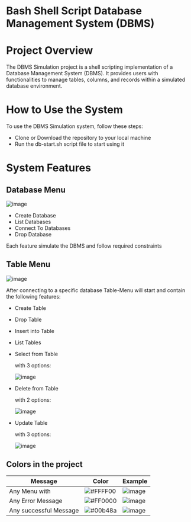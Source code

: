 
# Bash Shell Script Database Management System (DBMS)
# Project Overview

The DBMS Simulation project is a shell scripting implementation of a Database Management System (DBMS). It provides users with functionalities to manage tables, columns, and records within a simulated database environment.

# How to Use the System

To use the DBMS Simulation system, follow these steps:

- Clone or Download the repository to your local machine
- Run the db-start.sh script file to start using it 

# System Features    

## Database Menu
![image](https://github.com/ArwaHazem/DBMS-Bash-Script/assets/54688771/6a8c2138-a4c6-4cb9-a59e-01b6aaa8ba41)

- Create Database
- List Databases
- Connect To Databases
- Drop Database
  

Each feature simulate the DBMS and follow required constraints 

## Table Menu
![image](https://github.com/ArwaHazem/DBMS-Bash-Script/assets/54688771/e5972b72-3789-495c-8d63-278fcba5a9c6)

After connecting to a specific database Table-Menu will start and contain the following features:

- Create Table
- Drop Table
- Insert into Table
- List Tables
- Select from Table


    with 3 options:
  
    ![image](https://github.com/ArwaHazem/DBMS-Bash-Script/assets/54688771/aa9349b5-b32e-46ed-a263-45bb66a502b7)


- Delete from Table


    with 2 options:
  
    ![image](https://github.com/ArwaHazem/DBMS-Bash-Script/assets/54688771/50a387f2-46c8-47d8-838c-7822ba2883fd)

- Update Table


    with 3 options:
  
  ![image](https://github.com/ArwaHazem/DBMS-Bash-Script/assets/54688771/9691426c-f398-4515-a593-6347fbf00668)

  
## Colors in the project

| Message               | Color                                                                | Example                                   |
| ------------------- | ------------------------------------------------------------------ | ---------------------------------------- |
| Any Menu with     | ![#FFFF00](https://via.placeholder.com/10/FFFF00?text=+) |![image](https://github.com/ArwaHazem/DBMS-Bash-Script/assets/54688771/2d0214c0-7e79-4820-a054-4823755edd1d)  |
| Any Error Message | ![#FF0000](https://via.placeholder.com/10/FF0000?text=+)  | ![image](https://github.com/ArwaHazem/DBMS-Bash-Script/assets/54688771/5afd7839-5abb-4d37-b93a-e746fdc0bfb0)  |
| Any successful Message | ![#00b48a](https://via.placeholder.com/10/00b48a?text=+)  | ![image](https://github.com/ArwaHazem/DBMS-Bash-Script/assets/54688771/3b9e1ddd-654d-4d83-bb5b-3fafd31d1b00)
     




